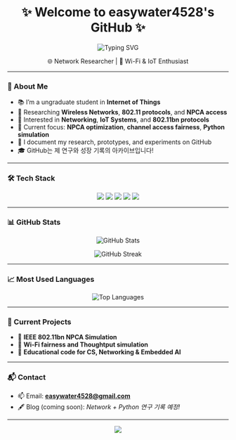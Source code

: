 <h1 align="center">✨ Welcome to easywater4528's GitHub ✨</h1>
<p align="center">
  <img src="https://readme-typing-svg.herokuapp.com?font=Fira+Code&weight=500&size=20&pause=1000&color=FF69B4&center=true&width=420&lines=🌼+Hi+I'm+Jisoo+Lee+🌼;" alt="Typing SVG" />
</p>


<p align="center">
   🌐 Network Researcher | 📡 Wi-Fi & IoT Enthusiast
</p>

---

### 🚀 About Me

- 📚 I’m a ungraduate student in **Internet of Things**  
- 📡 Researching **Wireless Networks**, **802.11 protocols**, and **NPCA access**  
- 🧠 Interested in **Networking**, **IoT Systems**, and **802.11bn protocols**  
- 🔬 Current focus: **NPCA optimization**, **channel access fairness**, **Python simulation**
- 📝 I document my research, prototypes, and experiments on GitHub  
- 🎓 GitHub는 제 연구와 성장 기록의 아카이브입니다!

---

### 🛠️ Tech Stack

<p align="center">
  <img src="https://img.shields.io/badge/Python-FFE873?style=for-the-badge&logo=python&logoColor=4B8BBE"/>
  <img src="https://img.shields.io/badge/MongoDB-A6E3A1?style=for-the-badge&logo=mongodb&logoColor=white"/>
  <img src="https://img.shields.io/badge/Node.js-C0F0D4?style=for-the-badge&logo=node.js&logoColor=white"/>
  <img src="https://img.shields.io/badge/RaspberryPi-FFB7CE?style=for-the-badge&logo=raspberrypi&logoColor=white"/>
  <img src="https://img.shields.io/badge/VSCode-ADD8E6?style=for-the-badge&logo=visualstudiocode&logoColor=white"/>
</p>

---

### 📊 GitHub Stats

<p align="center">
  <img src="https://github-readme-stats.vercel.app/api?username=easywater4528&show_icons=true&theme=tokyonight" alt="GitHub Stats" />
</p>

<p align="center">
  <img src="https://github-readme-streak-stats.herokuapp.com/?user=easywater4528&theme=tokyonight" alt="GitHub Streak" />
</p>



---

### 📈 Most Used Languages

<p align="center">
  <img src="https://github-readme-stats.vercel.app/api/top-langs/?username=easywater4528&layout=compact&theme=tokyonight" alt="Top Languages" />
</p>

---

### 🧠 Current Projects

- 📡 **IEEE 802.11bn NPCA Simulation**
- 🤖 **Wi-Fi fairness and Thoughtput simulation**
- 📘 **Educational code for CS, Networking & Embedded AI**

---

### 📬 Contact

- 📫 Email: **easywater4528@gmail.com**  
- 🖋️ Blog (coming soon): *Network + Python 연구 기록 예정!*

---

<p align="center">
  <img src="https://komarev.com/ghpvc/?username=easywater4528&label=✨+visitors+✨&color=F484C2&style=flat" />
</p>
